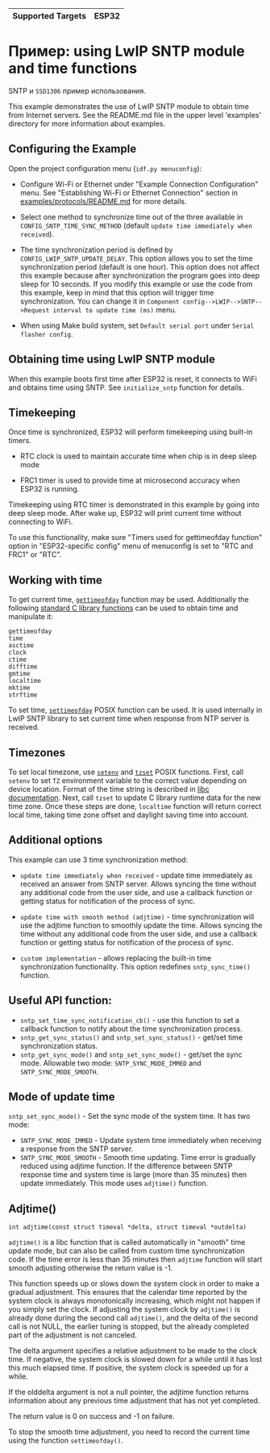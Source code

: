 | Supported Targets | ESP32 |
| ----------------- | ----- |

# Пример: using LwIP SNTP module and time functions

SNTP и `SSD1306` пример использования.

This example demonstrates the use of LwIP SNTP module to obtain time from Internet servers. See the README.md file in the upper level 'examples' directory for more information about examples.

## Configuring the Example

Open the project configuration menu (`idf.py menuconfig`):

* Configure Wi-Fi or Ethernet under "Example Connection Configuration" menu. See "Establishing Wi-Fi or Ethernet Connection" section in [examples/protocols/README.md](../README.md) for more details.

* Select one method to synchronize time out of the three available in `CONFIG_SNTP_TIME_SYNC_METHOD` (default `update time immediately when received`).

* The time synchronization period is defined by `CONFIG_LWIP_SNTP_UPDATE_DELAY`. This option allows you to set the time synchronization period (default is one hour). This option does not affect this example because after synchronization the program goes into deep sleep for 10 seconds. If you modify this example or use the code from this example, keep in mind that this option will trigger time synchronization. You can change it in `Component config-->LWIP-->SNTP-->Request interval to update time (ms)` menu.

* When using Make build system, set `Default serial port` under `Serial flasher config`.

## Obtaining time using LwIP SNTP module

When this example boots first time after ESP32 is reset, it connects to WiFi and obtains time using SNTP.
See `initialize_sntp` function for details.

## Timekeeping

Once time is synchronized, ESP32 will perform timekeeping using built-in timers.

- RTC clock is used to maintain accurate time when chip is in deep sleep mode

- FRC1 timer is used to provide time at microsecond accuracy when ESP32 is running.

Timekeeping using RTC timer is demonstrated in this example by going into deep sleep mode. After wake up, ESP32 will print current time without connecting to WiFi.

To use this functionality, make sure "Timers used for gettimeofday function" option in "ESP32-specific config" menu of menuconfig is set to "RTC and FRC1" or "RTC".

## Working with time

To get current time, [`gettimeofday`](http://man7.org/linux/man-pages/man2/gettimeofday.2.html) function may be used. Additionally the following [standard C library functions](https://en.cppreference.com/w/cpp/header/ctime) can be used to obtain time and manipulate it:

	gettimeofday
	time
	asctime
	clock
	ctime
	difftime
	gmtime
	localtime
	mktime
	strftime

To set time, [`settimeofday`](http://man7.org/linux/man-pages/man2/settimeofday.2.html) POSIX function can be used. It is used internally in LwIP SNTP library to set current time when response from NTP server is received.

## Timezones

To set local timezone, use [`setenv`](http://man7.org/linux/man-pages/man3/setenv.3.html) and [`tzset`](http://man7.org/linux/man-pages/man3/tzset.3.html) POSIX functions. First, call `setenv` to set `TZ` environment variable to the correct value depending on device location. Format of the time string is described in [libc documentation](https://www.gnu.org/software/libc/manual/html_node/TZ-Variable.html). Next, call `tzset` to update C library runtime data for the new time zone. Once these steps are done, `localtime` function will return correct local time, taking time zone offset and daylight saving time into account.

## Additional options

This example can use 3 time synchronization method:

- `update time immediately when received` - update time immediately as received an answer from SNTP server. Allows syncing the time without any additional code from the user side, and use a callback function or getting status for notification of the process of sync.

- `update time with smooth method (adjtime)` - time synchronization will use the adjtime function to smoothly update the time. Allows syncing the time without any additional code from the user side, and use a callback function or getting status for notification of the process of sync.

- `custom implementation` - allows replacing the built-in time synchronization functionality. This option redefines `sntp_sync_time()` function.

## Useful API function:

- `sntp_set_time_sync_notification_cb()` - use this function to set a callback function to notify about the time synchronization process.
- `sntp_get_sync_status()` and `sntp_set_sync_status()` - get/set time synchronization status.
- `sntp_get_sync_mode()` and `sntp_set_sync_mode()` - get/set the sync mode. Allowable two mode: `SNTP_SYNC_MODE_IMMED` and `SNTP_SYNC_MODE_SMOOTH`.

## Mode of update time

`sntp_set_sync_mode()` - Set the sync mode of the system time. It has two mode:

* `SNTP_SYNC_MODE_IMMED` - Update system time immediately when receiving a response from the SNTP server.
* `SNTP_SYNC_MODE_SMOOTH` - Smooth time updating. Time error is gradually reduced using adjtime function. If the difference between SNTP response time and system time is large (more than 35 minutes) then update immediately. This mode uses `adjtime()` function.

## Adjtime()
`int adjtime(const struct timeval *delta, struct timeval *outdelta)`

`adjtime()` is a libc function that is called automatically in "smooth" time update mode, but can also be called from custom time synchronization code. 
If the time error is less than 35 minutes then `adjtime` function will start smooth adjusting otherwise the return value is -1.

This function speeds up or slows down the system clock in order to make a gradual adjustment. This ensures that the calendar time reported by the system clock is always monotonically increasing, which might not happen if you simply set the clock. If adjusting the system clock by `adjtime()` is already done during the second call `adjtime()`, and the delta of the second call is not NULL, the earlier tuning is stopped, but the already completed part of the adjustment is not canceled.

The delta argument specifies a relative adjustment to be made to the clock time. If negative, the system clock is slowed down for a while until it has lost this much elapsed time. If positive, the system clock is speeded up for a while. 

If the olddelta argument is not a null pointer, the adjtime function returns information about any previous time adjustment that has not yet completed. 

The return value is 0 on success and -1 on failure.

To stop the smooth time adjustment, you need to record the current time using the function `settimeofday()`.
